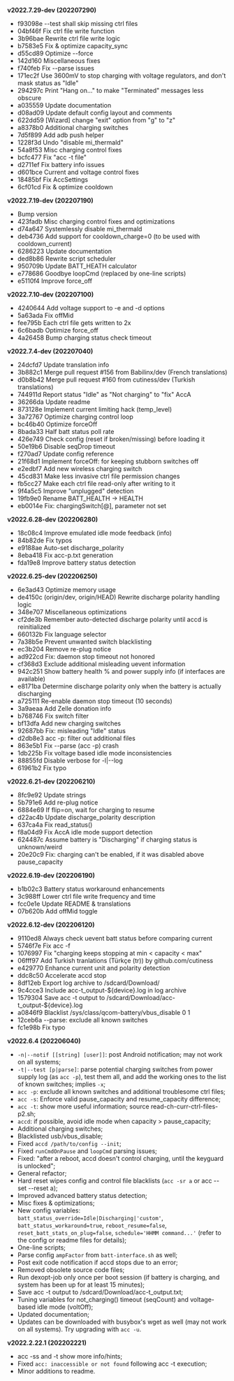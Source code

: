 **v2022.7.29-dev (202207290)**
* f93098e --test shall skip missing ctrl files
* 04bf46f Fix ctrl file write function
* 3b96bae Rewrite ctrl file write logic
* b7583e5 Fix & optimize capacity_sync
* d55cd89 Optimize --force
* 142d160 Miscellaneous fixes
* f740feb Fix --parse issues
* 171ec2f Use 3600mV to stop charging with voltage regulators, and don't mask status as "Idle"
* 294297c Print "Hang on..." to make "Terminated" messages less obscure
* a035559 Update documentation
* d08ad09 Update default config layout and comments
* 622dd59 [Wizard] change "exit" option from "g" to "z"
* a8378b0 Additional charging switches
* 7d5f899 Add adb push helper
* 1228f3d Undo "disable mi_thermald"
* 54a8f53 Misc charging control fixes
* bcfc477 Fix "acc -t file"
* d2711ef Fix battery info issues
* d601bce Current and voltage control fixes
* 18485bf Fix AccSettings
* 6cf01cd Fix & optimize cooldown

**v2022.7.19-dev (202207190)**
* Bump version
* 423fadb Misc charging control fixes and optimizations
* d74a647 Systemlessly disable mi_thermald
* deb4736 Add support for cooldown_charge=0 (to be used with cooldown_current)
* 6286223 Update documentation
* ded8b86 Rewrite script scheduler
* 950709b Update BATT_HEATH calculator
* e778686 Goodbye loopCmd (replaced by one-line scripts)
* e5110f4 Improve force_off

**v2022.7.10-dev (202207100)**
* 4240644 Add voltage support to -e and -d options
* 5a63ada Fix offMid
* fee795b Each ctrl file gets written to 2x
* 6c6badb Optimize force_off
* 4a26458 Bump charging status check timeout

**v2022.7.4-dev (202207040)**
* 24dcfd7 Update translation info
* 3b882c1 Merge pull request #156 from Babilinx/dev (French translations)
* d0b8b42 Merge pull request #160 from cutiness/dev (Turkish translations)
* 744911d Report status "Idle" as "Not charging" to "fix" AccA
* 36266da Update readme
* 873128e Implement current limiting hack (temp_level)
* 3a72767 Optimize charging control loop
* bc46b40 Optimize forceOff
* 8bada33 Half batt status poll rate
* 426e749 Check config (reset if broken/missing) before loading it
* 50e19b6 Disable seqDrop timeout
* f270ad7 Update config reference
* 21f68d1 Implement forceOff: for keeping stubborn switches off
* e2edbf7 Add new wireless charging switch
* 45cd831 Make less invasive ctrl file permission changes
* fb5cc27 Make each ctrl file read-only after writing to it
* 9f4a5c5 Improve "unplugged" detection
* 19fb9e0 Rename BATT_HEALTH -> HEALTH
* eb0014e Fix: chargingSwitch[@], parameter not set

**v2022.6.28-dev (202206280)**
* 18c08c4 Improve emulated idle mode feedback (info)
* 84b82de Fix typos
* e9188ae Auto-set discharge_polarity
* 8eba418 Fix acc-p.txt generation
* fda19e8 Improve battery status detection

**v2022.6.25-dev (202206250)**
* 6e3ad43 Optimize memory usage
* de4150c (origin/dev, origin/HEAD) Rewrite discharge polarity handling logic
* 348e707 Miscellaneous optimizations
* cf2de3b Remember auto-detected discharge polarity until accd is reinitialized
* 660132b Fix language selector
* 7a38b5e Prevent unwanted switch blacklisting
* ec3b204 Remove re-plug notice
* ad922cd Fix: daemon stop timeout not honored
* cf368d3 Exclude additional misleading uevent information
* 942c251 Show battery health % and power supply info (if interfaces are available)
* e8171ba Determine discharge polarity only when the battery is actually discharging
* a725111 Re-enable daemon stop timeout (10 seconds)
* 3a9aeaa Add Zelle donation info
* b768746 Fix switch filter
* bf13dfa Add new charging switches
* 92687bb Fix: misleading "Idle" status
* d2db8e3 acc -p: filter out additional files
* 863e5b1 Fix --parse (acc -p) crash
* 1db225b Fix voltage based idle mode inconsistencies
* 88855fd Disable verbose for -l|--log
* 61961b2 Fix typo

**v2022.6.21-dev (202206210)**
* 8fc9e92 Update strings
* 5b791e6 Add re-plug notice
* 6884e69 If flip=on, wait for charging to resume
* d22ac4b Update discharge_polarity description
* 637ca4a Fix read_status()
* f8a04d9 Fix AccA idle mode support detection
* 624487c Assume battery is "Discharging" if charging status is unknown/weird
* 20e20c9 Fix: charging can't be enabled, if it was disabled above pause_capacity

**v2022.6.19-dev (202206190)**
* b1b02c3 Battery status workaround enhancements
* 3c988ff Lower ctrl file write frequency and time
* fcc0e1e Update README & translations
* 07b620b Add offMid toggle

**v2022.6.12-dev (202206120)**
- 9110ed8 Always check uevent batt status before comparing current
- 5746f7e Fix acc -f
- 1076997 Fix "charging keeps stopping at min < capacity < max"
- 06fff97 Add Turkish tranlations (Türkçe (tr)) by github.com/cutiness
- e429770 Enhance current unit and polarity detection
- ddc8c50 Accelerate accd stop
- 8df12eb Export log archive to /sdcard/Download/
- 9c4cce3 Include acc-t_output-${device}.log in log archive
- 1579304 Save acc -t output to /sdcard/Download/acc-t_output-${device}.log
- a0846f9 Blacklist /sys/class/qcom-battery/vbus_disable 0 1
- 12ceb6a --parse: exclude all known switches
- fc1e98b Fix typo

**v2022.6.4 (202206040)**
- `-n|--notif [[string] [user]]`: post Android notification; may not work on all systems;
- `-t|--test [p|parse]`: parse potential charging switches from power supply log (as `acc -p`), test them all, and add the working ones to the list of known switches; implies `-x`;
- `acc -p`: exclude all known switches and additional troublesome ctrl files;
- `acc -s`: Enforce valid pause_capacity and resume_capacity difference;
- `acc -t`: show more useful information; source read-ch-curr-ctrl-files-p2.sh;
- `accd`: if possible, avoid idle mode when capacity > pause_capacity;
- Additional charging switches;
- Blacklisted usb/vbus_disable;
- Fixed `accd /path/to/config --init`;
- Fixed `runCmdOnPause` and `loopCmd` parsing issues;
- Fixed: "after a reboot, accd doesn't control charging, until the keyguard is unlocked";
- General refactor;
- Hard reset wipes config and control file blacklists (`acc -sr a` or acc --set --reset a);
- Improved advanced battery status detection;
- Misc fixes & optimizations;
- New config variables: `batt_status_override=Idle|Discharging|'custom'`, `batt_status_workaround=true`, `reboot_resume=false`, `reset_batt_stats_on_plug=false`, `schedule='HHMM command...'` (refer to the config or readme files for details);
- One-line scripts;
- Parse config `ampFactor` from `batt-interface.sh` as well;
- Post exit code notification if accd stops due to an error;
- Removed obsolete source code files;
- Run dexopt-job only once per boot session (if battery is charging, and system has been up for at least 15 minutes);
- Save acc -t output to /sdcard/Download/acc-t_output.txt;
- Tuning variables for not_charging() timeout (seqCount) and voltage-based idle mode (voltOff);
- Updated documentation;
- Updates can be downloaded with busybox's wget as well (may not work on all systems). Try upgrading with `acc -u`.

**v2022.2.22.1 (202202221)**
- acc -ss and -t show more info/hints;
- Fixed `acc: inaccessible or not found` following acc -t execution;
- Minor additions to readme.
